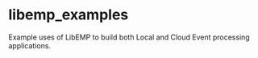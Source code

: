 # libemp_examples
Example uses of LibEMP to build both Local and Cloud Event processing applications.
